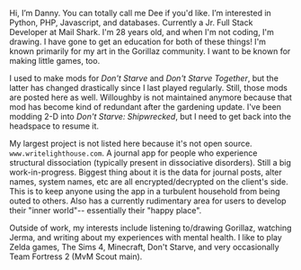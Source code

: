Hi, I’m Danny. You can totally call me Dee if you'd like. I’m interested in Python, PHP, Javascript, and databases. Currently a Jr. Full Stack Developer at Mail Shark. I'm 28 years old, and when I'm not coding, I'm drawing. I have gone to get an education for both of these things! I'm known primarily for my art in the Gorillaz community. I want to be known for making little games, too.

I used to make mods for _Don't Starve_ and _Don't Starve Together_, but the latter has changed drastically since I last played regularly. Still, those mods are posted here as well. Willoughby is not maintained anymore because that mod has become kind of redundant after the gardening update. I've been modding 2-D into _Don't Starve: Shipwrecked_, but I need to get back into the headspace to resume it.

My largest project is not listed here because it's not open source. `www.writelighthouse.com`. A journal app for people who experience structural dissociation (typically present in dissociative disorders). Still a big work-in-progress. Biggest thing about it is the data for journal posts, alter names, system names, etc are all encrypted/decrypted on the client's side. This is to keep anyone using the app in a turbulent household from being outed to others. Also has a currently rudimentary area for users to develop their "inner world"-- essentially their "happy place".

Outside of work, my interests include listening to/drawing Gorillaz, watching Jerma, and writing about my experiences with mental health. I like to play Zelda games, The Sims 4, Minecraft, Don't Starve, and very occasionally Team Fortress 2 (MvM Scout main).
